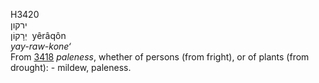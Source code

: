 <body>
  <p>H3420<br>  ירקון  <br> יֵרָקוֹן  ‎  yêrâqôn  <br><i>yay-raw-kone‘ </i><br>From <a href="h3418.htm">3418</a>  <i>paleness</i>, whether of persons (from fright), or of plants (from drought): - mildew, paleness.<br></p>
 </body>